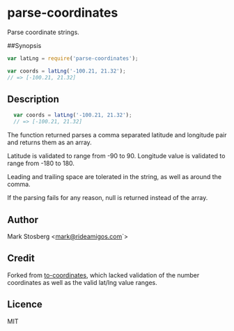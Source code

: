 # parse-coordinates

Parse coordinate strings.

##Synopsis

```javascript
var latLng = require('parse-coordinates');

var coords = latLng('-100.21, 21.32');
// => [-100.21, 21.32]
```

## Description

```javascript
  var coords = latLng('-100.21, 21.32');
  // => [-100.21, 21.32]
```

The function returned parses a comma separated latitude and longitude pair and returns them as an array.

Latitude is validated to range from -90 to 90.  Longitude value is validated to range from
-180 to 180.

Leading and trailing space are tolerated in the string, as well as around the comma.

If the parsing fails for any reason, null is returned instead of the array.

## Author

 Mark Stosberg \<mark@rideamigos.com`>

## Credit

 Forked from
 [to-coordinates](https://github.com/eivindfjeldstad/to-coordinates), which
 lacked validation of the number coordinates as well as the valid lat/lng value ranges.

## Licence

 MIT
